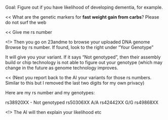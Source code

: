 
Goal: Figure out if you have likelihood of developing dementia, for example.

<<
What are the genetic markers for __fast weight gain from carbs__? Please do not surf the web

<<
Give me rs number

<!>
Then you go on 23andme to browse your uploaded DNA genome
Browse by rs number. If found, look to the right under “Your Genotype”

It will give you your variant. If it says “Not genotyped”, then their assembly build or chip technology is not able to figure out your genotype (which may change in the future as genome technology improves.

<< (Next you report back to the AI your variants for those rs numbers.
Similar to this but I removed the last two digits for my own privacy)

Here are my rs number and my genotypes:

rs38920XX - Not genotyped
rs50306XX A/A
rs42442XX G/G
rs49868XX 

<!> The AI will then explain your likelihood etc